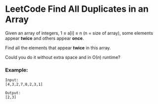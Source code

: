 # LeetCode Find All Duplicates in an Array
Given an array of integers, 1 ≤ a[i] ≤ n (n = size of array), some elements appear **twice** and others appear **once**.

Find all the elements that appear **twice** in this array.

Could you do it without extra space and in O(*n*) runtime?

### Example:
```
Input:
[4,3,2,7,8,2,3,1]

Output:
[2,3]
```